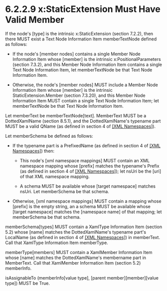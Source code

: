<html dir="LTR" xmlns:mshelp="http://msdn.microsoft.com/mshelp" xmlns:ddue="http://ddue.schemas.microsoft.com/authoring/2003/5" xmlns:xlink="http://www.w3.org/1999/xlink" xmlns:tool="http://www.microsoft.com/tooltip"><body><input type="hidden" id="userDataCache" class="userDataStyle"><input type="hidden" id="hiddenScrollOffset"><img id="dropDownImage" style="display:none; height:0; width:0;" src="../local/drpdown.gif"><img id="dropDownHoverImage" style="display:none; height:0; width:0;" src="../local/drpdown_orange.gif"><img id="collapseImage" style="display:none; height:0; width:0;" src="../local/collapse.gif"><img id="expandImage" style="display:none; height:0; width:0;" src="../local/exp.gif"><img id="collapseAllImage" style="display:none; height:0; width:0;" src="../local/collall.gif"><img id="expandAllImage" style="display:none; height:0; width:0;" src="../local/expall.gif"><img id="copyImage" style="display:none; height:0; width:0;" src="../local/copycode.gif"><img id="copyHoverImage" style="display:none; height:0; width:0;" src="../local/copycodeHighlight.gif"><div id="header"><h1 class="heading">6.2.2.9 x:StaticExtension Must Have Valid Member</h1></div><div id="mainSection"><div id="mainBody"><div id="allHistory" class="saveHistory" onsave="saveAll()" onload="loadAll()"></div>




<p xmlns:wsd="http://wsdev.schemas.microsoft.com/authoring/2008/2" xmlns:msxsl="urn:schemas-microsoft-com:xslt" xmlns:script="urn:script" xmlns:build="urn:build">
<div id="sectionSection0" class="section" name="collapseableSection"><content xmlns="http://ddue.schemas.microsoft.com/authoring/2003/5" xmlns:wsd="http://wsdev.schemas.microsoft.com/authoring/2008/2" xmlns:msxsl="urn:schemas-microsoft-com:xslt" xmlns:script="urn:script" xmlns:build="urn:build">
				</content></div><div id="sectionSection1" class="section" name="collapseableSection"><content xmlns="http://ddue.schemas.microsoft.com/authoring/2003/5" xmlns:wsd="http://wsdev.schemas.microsoft.com/authoring/2008/2" xmlns:msxsl="urn:schemas-microsoft-com:xslt" xmlns:script="urn:script" xmlns:build="urn:build">
					<p xmlns="">If the node's [type] is the intrinsic <mshelp:link keywords="d58a4885-f13c-4709-a67d-9b2d31d8f464" tabindex="0">x:StaticExtension (section </mshelp:link><mshelp:link keywords="d58a4885-f13c-4709-a67d-9b2d31d8f464" tabindex="0">7.2.2</mshelp:link><mshelp:link keywords="d58a4885-f13c-4709-a67d-9b2d31d8f464" tabindex="0">)</mshelp:link>, then there MUST exist a <mshelp:link keywords="c3bb622a-cba4-4706-a858-23397f4d031f" tabindex="0">Text Node Information Item</mshelp:link> memberTextNode defined as follows:</p>
					<ul xmlns=""><li class="unordered">
							<p class="BulletedList">If the node's [member nodes] contains a single <mshelp:link keywords="332b6dfa-e78e-4956-8302-3d901547e19e" tabindex="0">Member Node Information Item</mshelp:link> whose [member] is the intrinsic <mshelp:link keywords="f8305e76-9dae-42d4-82c9-5cf26193e143" tabindex="0">x:PositionalParameters (section </mshelp:link><mshelp:link keywords="f8305e76-9dae-42d4-82c9-5cf26193e143" tabindex="0">7.3.2</mshelp:link><mshelp:link keywords="f8305e76-9dae-42d4-82c9-5cf26193e143" tabindex="0">)</mshelp:link>, and this <mshelp:link keywords="332b6dfa-e78e-4956-8302-3d901547e19e" tabindex="0">Member Node Information Item</mshelp:link> contains a single <mshelp:link keywords="c3bb622a-cba4-4706-a858-23397f4d031f" tabindex="0">Text Node Information Item</mshelp:link>, let memberTextNode be that <mshelp:link keywords="c3bb622a-cba4-4706-a858-23397f4d031f" tabindex="0">Text Node Information Item</mshelp:link>.</p>
						</li><li class="unordered">
							<p class="BulletedList">Otherwise, the node's [member nodes] MUST include a <mshelp:link keywords="332b6dfa-e78e-4956-8302-3d901547e19e" tabindex="0">Member Node Information Item</mshelp:link> whose [member] is the intrinsic <mshelp:link keywords="17191002-63e2-4d82-bab8-337d735cef62" tabindex="0">StaticExtension.Member (section </mshelp:link><mshelp:link keywords="17191002-63e2-4d82-bab8-337d735cef62" tabindex="0">7.3.20</mshelp:link><mshelp:link keywords="17191002-63e2-4d82-bab8-337d735cef62" tabindex="0">)</mshelp:link>, and this <mshelp:link keywords="332b6dfa-e78e-4956-8302-3d901547e19e" tabindex="0">Member Node Information Item</mshelp:link> MUST contain a single <mshelp:link keywords="c3bb622a-cba4-4706-a858-23397f4d031f" tabindex="0">Text Node Information Item</mshelp:link>; let memberTextNode be that <mshelp:link keywords="c3bb622a-cba4-4706-a858-23397f4d031f" tabindex="0">Text Node Information Item</mshelp:link>.</p>
						</li></ul>
					<p xmlns="">Let memberText be memberTextNode[text]. MemberText MUST be a <mshelp:link keywords="d620005d-da18-49af-af5c-dda7d4ac3669" tabindex="0">DottedXamlName (section </mshelp:link><mshelp:link keywords="d620005d-da18-49af-af5c-dda7d4ac3669" tabindex="0">8.5.1</mshelp:link><mshelp:link keywords="d620005d-da18-49af-af5c-dda7d4ac3669" tabindex="0">)</mshelp:link>, and the <mshelp:link keywords="d620005d-da18-49af-af5c-dda7d4ac3669" tabindex="0">DottedXamlName's</mshelp:link> typename part MUST be a valid QName (as defined in section 4 of <a href="http://go.microsoft.com/fwlink/?LinkId=90597" alt="" target="_blank"><linktext xmlns="http://ddue.schemas.microsoft.com/authoring/2003/5">[XML Namespaces]</linktext></a>).</p>
					<p xmlns="">Let memberSchema be defined as follows:</p>
					<ul xmlns=""><li class="unordered">
							<p class="BulletedList">If the typename part is a PrefixedName (as defined in section 4 of <a href="http://go.microsoft.com/fwlink/?LinkId=90597" alt="" target="_blank"><linktext xmlns="http://ddue.schemas.microsoft.com/authoring/2003/5">[XML Namespaces]</linktext></a>) then:</p>
							<ul><li class="unordered">
									<p class="BulletedList2">This node's [xml namespace mappings] MUST contain an XML namespace mapping whose [prefix] matches the typename's Prefix (as defined in section 4 of <a href="http://go.microsoft.com/fwlink/?LinkId=90597" alt="" target="_blank"><linktext xmlns="http://ddue.schemas.microsoft.com/authoring/2003/5">[XML Namespaces]</linktext></a>); let nsUri be the [uri] of that XML namespace mapping.</p>
								</li><li class="unordered">
									<p class="BulletedList2">A schema MUST be available whose [target namespace] matches nsUri. Let memberSchema be that schema.</p>
								</li></ul>
						</li><li class="unordered">
							<p class="BulletedList">Otherwise, [xml namespace mappings] MUST contain a mapping whose [prefix] is the empty string, an a schema MUST be available whose [target namespace] matches the [namespace name] of that mapping; let memberSchema be that schema.</p>
						</li></ul>
					<p xmlns="">memberSchema[types] MUST contain a <mshelp:link keywords="2c66ed32-eead-44a7-847d-baabda0d2856" tabindex="0">XamlType Information Item (section </mshelp:link><mshelp:link keywords="2c66ed32-eead-44a7-847d-baabda0d2856" tabindex="0">5.2</mshelp:link><mshelp:link keywords="2c66ed32-eead-44a7-847d-baabda0d2856" tabindex="0">)</mshelp:link> whose [name] matches the <mshelp:link keywords="d620005d-da18-49af-af5c-dda7d4ac3669" tabindex="0">DottedXamlName's</mshelp:link> typename part's LocalName (as defined in section 4 of <a href="http://go.microsoft.com/fwlink/?LinkId=90597" alt="" target="_blank"><linktext xmlns="http://ddue.schemas.microsoft.com/authoring/2003/5">[XML Namespaces]</linktext></a>) in memberText. Call that <mshelp:link keywords="2c66ed32-eead-44a7-847d-baabda0d2856" tabindex="0">XamlType Information Item</mshelp:link> memberType.</p>
					<p xmlns="">memberType[members] MUST contain a <mshelp:link keywords="2c66ed32-eead-44a7-847d-baabda0d2856" tabindex="0">XamlMember Information Item</mshelp:link> whose [name] matches the <mshelp:link keywords="d620005d-da18-49af-af5c-dda7d4ac3669" tabindex="0">DottedXamlName's</mshelp:link> membername part in MemberText. Call that <mshelp:link keywords="2c66ed32-eead-44a7-847d-baabda0d2856" tabindex="0">XamlMember Information Item (section </mshelp:link><mshelp:link keywords="2c66ed32-eead-44a7-847d-baabda0d2856" tabindex="0">5.2</mshelp:link><mshelp:link keywords="2c66ed32-eead-44a7-847d-baabda0d2856" tabindex="0">)</mshelp:link> memberInfo.</p>
					<p xmlns="">isAssignableTo (memberInfo[value type], [parent member][member][value type]) MUST be True.</p>
				</content></div><!--[if gte IE 5]>
			<tool:tip element="languageFilterToolTip" avoidmouse="false"/>
		<![endif]--></div><a name="feedback"></a><span></span></div></body></html>